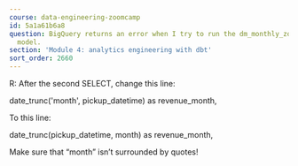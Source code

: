 ```yaml
---
course: data-engineering-zoomcamp
id: 5a1a61b6a8
question: BigQuery returns an error when I try to run the dm_monthly_zone_revenue.sql
  model.
section: 'Module 4: analytics engineering with dbt'
sort_order: 2660
---
```


R: After the second SELECT, change this line:

date_trunc('month', pickup_datetime) as revenue_month,

To this line:

date_trunc(pickup_datetime, month) as revenue_month,

Make sure that “month” isn’t surrounded by quotes!


